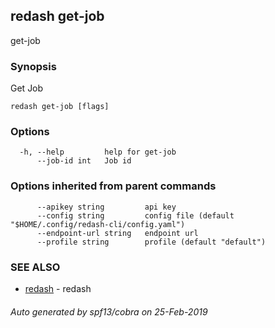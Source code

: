 ## redash get-job

get-job

### Synopsis

Get Job

```
redash get-job [flags]
```

### Options

```
  -h, --help         help for get-job
      --job-id int   Job id
```

### Options inherited from parent commands

```
      --apikey string         api key
      --config string         config file (default "$HOME/.config/redash-cli/config.yaml")
      --endpoint-url string   endpoint url
      --profile string        profile (default "default")
```

### SEE ALSO

* [redash](redash.md)	 - redash

###### Auto generated by spf13/cobra on 25-Feb-2019
